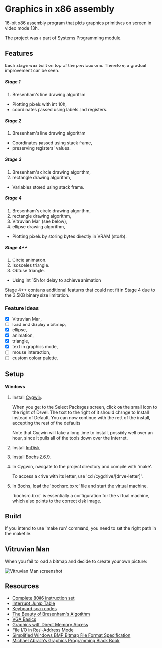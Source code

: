# Graphics in x86 assembly
16-bit x86 assembly program that plots graphics primitives on screen in video mode 13h.

The project was a part of Systems Programming module.

## Features
Each stage was built on top of the previous one. Therefore, a gradual improvement can be seen.

##### Stage 1
1. Bresenham's line drawing algorithm
* Plotting pixels with int 10h,
* coordinates passed using labels and registers.

##### Stage 2
1. Bresenham's line drawing algorithm
* Coordinates passed using stack frame,
* preserving registers' values.

##### Stage 3
1. Bresenham's circle drawing algorithm,
1. rectangle drawing algorithm,
* Variables stored using stack frame.

##### Stage 4
1. Bresenham's circle drawing algorithm,
1. rectangle drawing algorithm,
1. Vitruvian Man (see below),
1. ellipse drawing algorithm,
* Plotting pixels by storing bytes directly in VRAM (stosb).

##### Stage 4++
1. Circle animation.
1. Isosceles triangle.
1. Obtuse triangle.
* Using int 15h for delay to achieve animation

Stage 4++ contains additional features that could not fit in Stage 4 due to the 3.5KB binary size limitation.

### Feature ideas
- [x] Vitruvian Man,
- [ ] load and display a bitmap,
- [x] ellipse,
- [x] animation,
- [x] triangle,
- [x] text in graphics mode,
- [ ] mouse interaction,
- [ ] custom colour palette.

## Setup

#### Windows
1. Install [Cygwin](https://cygwin.com/install.html "https://cygwin.com/install.html").

   When you get to the Select Packages screen, click on the small icon to the right of Devel. The txst to the right of it should change to Install instead of Default. You can now continue with the rest of the install, accepting the rest of the defaults.

   Note that Cygwin will take a long time to install, possibly well over an hour, since it pulls all of the tools down over the Internet.

2. Install [ImDisk](http://www.ltr-data.se/opencode.html/#ImDisk "http://www.ltr-data.se/opencode.html/#ImDisk").
3. Install [Bochs 2.6.9](https://sourceforge.net/projects/bochs/files/bochs/2.6.9 "https://sourceforge.net/projects/bochs/files/bochs/2.6.9").
4. In Cygwin, navigate to the project directory and compile with 'make'.

   To access a drive with its letter, use 'cd /cygdrive/[drive-letter]'.

5. In Bochs, load the 'bochsrc.bxrc' file and start the virtual machine.

   'bochsrc.bxrc' is essentially a configuration for the virtual machine, which also points to the correct disk image.

## Build
If you intend to use 'make run' command, you need to set the right path in the makefile.

## Vitruvian Man
When you fail to load a bitmap and decide to create your own picture:

![Vitruvian Man screenshot](https://gitlab.com/amrw/8086-graphics/raw/master/assets/Vitruvian-Man.bmp "Vitruvian Man screenshot")

## Resources
* [Complete 8086 instruction set](http://www.gabrielececchetti.it/Teaching/CalcolatoriElettronici/Docs/i8086_instruction_set.pdf)
* [Interrupt Jump Table](http://www.ctyme.com/intr/int.htm)
* [Keyboard scan codes](http://www.ee.bgu.ac.il/~microlab/MicroLab/Labs/ScanCodes.htm)
* [The Beauty of Bresenham's Algorithm](http://members.chello.at/~easyfilter/bresenham.html)
* [VGA Basics](http://www.brackeen.com/vga/basics.html)
* [Graphics with Direct Memory Access](http://www.skynet.ie/~darkstar/assembler/tut7.html)
* [File I/O in Real-Address Mode](http://kipirvine.com/asm/articles/FileIO16.pdf)
* [Simplified Windows BMP Bitmap File Format Specification](http://www.dragonwins.com/domains/getteched/bmp/bmpfileformat.htm)
* [Michael Abrash’s Graphics Programming Black Book](http://www.jagregory.com/abrash-black-book/)
